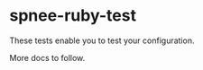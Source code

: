 spnee-ruby-test
===============

These tests enable you to test your configuration.

More docs to follow.
